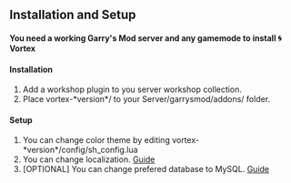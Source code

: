 ## Installation and Setup

#### You need a working Garry's Mod server and any gamemode to install 🌀 Vortex

#### Installation
1. Add a workshop plugin to you server workshop collection.
2. Place vortex-\*version\*/ to your Server/garrysmod/addons/ folder.

#### Setup
1. You can change color theme by editing vortex-\*version\*/config/sh_config.lua
2. You can change localization. [Guide](https://legerakun.github.io/vortex/language)
3. \[OPTIONAL\] You can change prefered database to MySQL. [Guide](https://legerakun.github.io/vortex)
